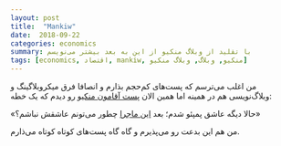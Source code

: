 ```yaml
---
layout: post
title:  "Mankiw"
date:  2018-09-22
categories: economics
summary: با تقلید از وبلاگ منکیو از این به بعد بیشتر می‌نویسم
tags: [economics, اقتصاد, mankiw, منکیو, وبلاگ, وبلاگ منکیو]
---
```


من اغلب می‌ترسم که پست‌های کم‌حجم بذارم و انصافا فرق میکروبلاگینگ و وبلاگ‌نویسی هم در همینه اما همین الان [پست آقامون منکیو][1] رو دیدم که یک خطه:

«حالا دیگه عاشق پمپئو شدم؛ بعد [این ماجرا][2] چطور می‌تونم عاشقش نباشم؟»

من هم این بدعت رو می‌پذیرم و گاه گاه پست‌های کوتاه کوتاه می‌ذارم.

[1]: https://gregmankiw.blogspot.com/2018/09/now-i-love-mike-pompeo.html
[2]: https://www.cnn.com/2018/09/19/politics/pompeo-commas-state-department/
